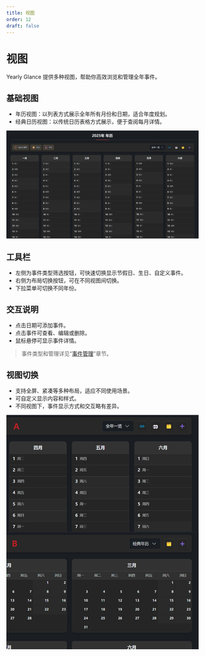 ```yaml
---
title: 视图
order: 12
draft: false
---
```


# 视图

Yearly Glance 提供多种视图，帮助你高效浏览和管理全年事件。

## 基础视图

- 年历视图：以列表方式展示全年所有月份和日期，适合年度规划。
- 经典日历视图：以传统日历表格方式展示，便于查阅每月详情。

![基础视图](../../../public/images/doc/YG/view-basic.png)

## 工具栏

- 左侧为事件类型筛选按钮，可快速切换显示节假日、生日、自定义事件。
- 右侧为布局切换按钮，可在不同视图间切换。
- 下拉菜单可切换不同年份。

## 交互说明

- 点击日期可添加事件。
- 点击事件可查看、编辑或删除。
- 鼠标悬停可显示事件详情。

> 事件类型和管理详见“[事件管理](/obsidian-yearly-glance/guide/event)”章节。

## 视图切换

- 支持全屏、紧凑等多种布局，适应不同使用场景。
- 可自定义显示内容和样式。
- 不同视图下，事件显示方式和交互略有差异。

![详细视图](../../../public/images/doc/YG/view-detail.png)
